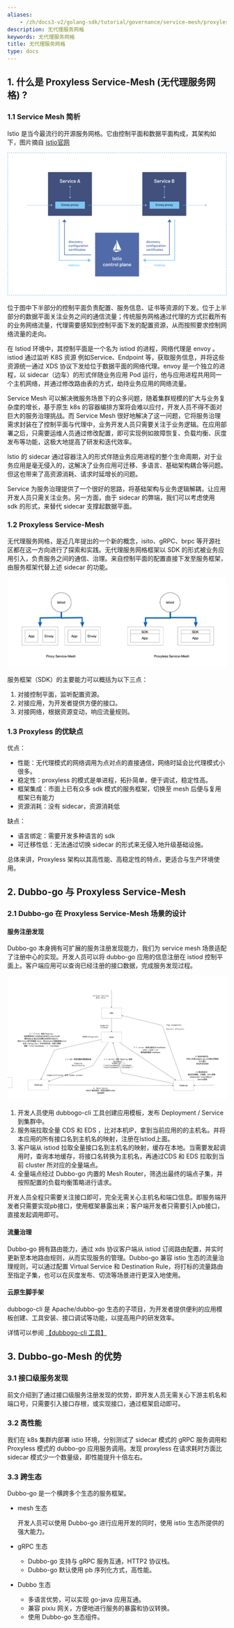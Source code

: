 ```yaml
---
aliases:
    - /zh/docs3-v2/golang-sdk/tutorial/governance/service-mesh/proxyless_service_mesh/
description: 无代理服务网格
keywords: 无代理服务网格
title: 无代理服务网格
type: docs
---
```




## 1. 什么是 Proxyless Service-Mesh (无代理服务网格) ?

### 1.1 Service Mesh 简析

Istio 是当今最流行的开源服务网格。它由控制平面和数据平面构成，其架构如下，图片摘自 [istio官网](https://istio.io/)

![使用 Istio 后](/imgs/docs3-v2/golang-sdk/concept/mesh/proxyless_service_mesh/service-mesh.svg)

位于图中下半部分的控制平面负责配置、服务信息、证书等资源的下发。位于上半部分的数据平面关注业务之间的通信流量；传统服务网格通过代理的方式拦截所有的业务网络流量，代理需要感知到控制平面下发的配置资源，从而按照要求控制网络流量的走向。

在 Istiod 环境中，其控制平面是一个名为 istiod 的进程，网络代理是 envoy 。istiod 通过监听 K8S 资源 例如Service、Endpoint 等，获取服务信息，并将这些资源统一通过 XDS 协议下发给位于数据平面的网络代理。envoy 是一个独立的进程，以 sidecar（边车）的形式伴随业务应用 Pod 运行，他与应用进程共用同一个主机网络，并通过修改路由表的方式，劫持业务应用的网络流量。

Service Mesh 可以解决微服务场景下的众多问题，随着集群规模的扩大与业务复杂度的增长，基于原生 k8s 的容器编排方案将会难以应付，开发人员不得不面对巨大的服务治理挑战。而 Service Mesh 很好地解决了这一问题，它将服务治理需求封装在了控制平面与代理中，业务开发人员只需要关注于业务逻辑。在应用部署之后，只需要运维人员通过修改配置，即可实现例如故障恢复、负载均衡、灰度发布等功能，这极大地提高了研发和迭代效率。

Istio 的 sidecar 通过容器注入的形式伴随业务应用进程的整个生命周期，对于业务应用是毫无侵入的，这解决了业务应用可迁移、多语言、基础架构耦合等问题。但这也带来了高资源消耗、请求时延增长的问题。

Service 为服务治理提供了一个很好的思路，将基础架构与业务逻辑解耦，让应用开发人员只需关注业务。另一方面，由于 sidecar 的弊端，我们可以考虑使用 sdk 的形式，来替代 sidecar 支撑起数据平面。

### 1.2 Proxyless Service-Mesh 

无代理服务网格，是近几年提出的一个新的概念，isito、gRPC、brpc 等开源社区都在这一方向进行了探索和实践。无代理服务网格框架以 SDK 的形式被业务应用引入，负责服务之间的通信、治理。来自控制平面的配置直接下发至服务框架，由服务框架代替上述 sidecar 的功能。

![img](/imgs/docs3-v2/golang-sdk/concept/mesh/proxyless_service_mesh/894c0e52-9d34-4490-b49b-24973ef4aabc.png)

服务框架（SDK）的主要能力可以概括为以下三点：

1. 对接控制平面，监听配置资源。
2. 对接应用，为开发者提供方便的接口。
3. 对接网络，根据资源变动，响应流量规则。

### 1.3 Proxyless 的优缺点

优点：

- 性能：无代理模式的网络调用为点对点的直接通信，网络时延会比代理模式小很多。
- 稳定性：proxyless 的模式是单进程，拓扑简单，便于调试，稳定性高。
- 框架集成：市面上已有众多 sdk 模式的服务框架，切换至 mesh 后便与复用框架已有能力
- 资源消耗：没有 sidecar，资源消耗低

缺点：

- 语言绑定：需要开发多种语言的 sdk
- 可迁移性低：无法通过切换 sidecar 的形式来无侵入地升级基础设施。

总体来讲，Proxyless 架构以其高性能、高稳定性的特点，更适合与生产环境使用。

## 2. Dubbo-go 与 Proxyless Service-Mesh

### 2.1 Dubbo-go 在 Proxyless Service-Mesh 场景的设计

#### 服务注册发现

Dubbo-go 本身拥有可扩展的服务注册发现能力，我们为 service mesh 场景适配了注册中心的实现。开发人员可以将 dubbo-go 应用的信息注册在 istiod 控制平面上。客户端应用可以查询已经注册的接口数据，完成服务发现过程。

![img](/imgs/docs3-v2/golang-sdk/concept/mesh/proxyless_service_mesh/454d1e31-0be3-41fe-97ec-f52673ebf74f.png)

1. 开发人员使用 dubbogo-cli 工具创建应用模板，发布 Deployment / Service 到集群中。
2. 服务端拉取全量 CDS 和 EDS ，比对本机IP，拿到当前应用的的主机名。并将本应用的所有接口名到主机名的映射，注册在Istiod上面。
3. 客户端从 istiod 拉取全量接口名到主机名的映射，缓存在本地。当需要发起调用时，查询本地缓存，将接口名转换为主机名，再通过CDS 和 EDS 拉取到当前 cluster 所对应的全量端点。
4. 全量端点经过 Dubbo-go 内置的 Mesh Router，筛选出最终的端点子集，并按照配置的负载均衡策略进行请求。

开发人员全程只需要关注接口即可，完全无需关心主机名和端口信息。即服务端开发者只需要实现pb接口，使用框架暴露出来；客户端开发者只需要引入pb接口，直接发起调用即可。

#### 流量治理

Dubbo-go 拥有路由能力，通过 xds 协议客户端从 istiod 订阅路由配置，并实时更新至本地路由规则，从而实现服务的管理。Dubbo-go 兼容 istio 生态的流量治理规则，可以通过配置 Virtual Service 和 Destination Rule，将打标的流量路由至指定子集，也可以在灰度发布、切流等场景进行更深入地使用。

#### 云原生脚手架

dubbogo-cli 是 Apache/dubbo-go 生态的子项目，为开发者提供便利的应用模板创建、工具安装、接口调试等功能，以提高用户的研发效率。

详情可以参阅 [【dubbogo-cli 工具】](/zh-cn/overview/mannual/golang-sdk/refer/use_dubbogo_cli/)

## 3. Dubbo-go-Mesh 的优势

### 3.1 接口级服务发现

前文介绍到了通过接口级服务注册发现的优势，即开发人员无需关心下游主机名和端口号，只需要引入接口存根，或实现接口，通过框架启动即可。

### 3.2 高性能

我们在 k8s 集群内部署 istio 环境，分别测试了 sidecar 模式的 gRPC 服务调用和 Proxyless 模式的 dubbo-go 应用服务调用。发现 proxyless 在请求耗时方面比 sidecar 模式少一个数量级，即性能提升十倍左右。

### 3.3 跨生态

Dubbo-go 是一个横跨多个生态的服务框架。

- mesh 生态

  开发人员可以使用 Dubbo-go 进行应用开发的同时，使用 istio 生态所提供的强大能力。

- gRPC 生态

  - Dubbo-go 支持与 gRPC 服务互通，HTTP2 协议栈。
  - Dubbo-go 默认使用 pb 序列化方式，高性能。

- Dubbo 生态

  - 多语言优势，可以实现 go-java 应用互通。
  - 兼容 pixiu 网关，方便地进行服务的暴露和协议转换。
  - 使用 Dubbo-go 生态组件。
